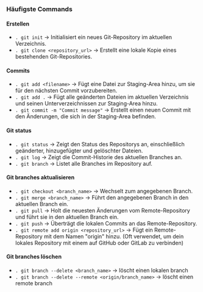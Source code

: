 ### Häufigste Commands
#### Erstellen
* `. git init` -> Initialisiert ein neues Git-Repository im aktuellen Verzeichnis.  
* `. git clone <repository_url>` -> Erstellt eine lokale Kopie eines bestehenden Git-Repositories.  
#### Commits
* `. git add <filename>` -> Fügt eine Datei zur Staging-Area hinzu, um sie für den nächsten Commit vorzubereiten.  
* `. git add .` -> Fügt alle geänderten Dateien im aktuellen Verzeichnis und seinen Unterverzeichnissen zur Staging-Area hinzu.  
* `. git commit -m "Commit message"` -> Erstellt einen neuen Commit mit den Änderungen, die sich in der Staging-Area befinden.  

#### Git status
* `. git status` -> Zeigt den Status des Repositorys an, einschließlich geänderter, hinzugefügter und gelöschter Dateien.  
* `. git log` -> Zeigt die Commit-Historie des aktuellen Branches an.  
* `. git branch` -> Listet alle Branches im Repository auf.  

#### Git branches aktualisieren
* `. git checkout <branch_name>` -> Wechselt zum angegebenen Branch.  
* `. git merge <branch_name>` -> Führt den angegebenen Branch in den aktuellen Branch ein.  
* `. git pull` -> Holt die neuesten Änderungen vom Remote-Repository und führt sie in den aktuellen Branch ein.  
* `. git push` -> Überträgt die lokalen Commits an das Remote-Repository.  
* `. git remote add origin <repository_url>` -> Fügt ein Remote-Repository mit dem Namen "origin" hinzu. (Oft verwendet, um dein lokales Repository mit einem auf GitHub oder GitLab zu verbinden)
#### Git branches löschen 
* `. git branch --delete <branch_name>` -> löscht einen lokalen branch
* `. git branch --delete --remote <origin/branch_name>` -> löscht einen remote branch